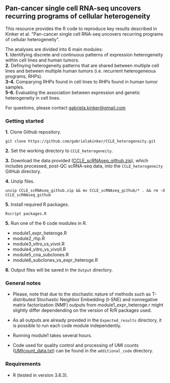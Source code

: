 Pan-cancer single cell RNA-seq uncovers recurring programs of cellular heterogeneity
---------------------------------------------------------------------------------------

This resource provides the R code to reproduce key results described in Kinker et al. "Pan-cancer single cell RNA-seq uncovers recurring programs of cellular heterogeneity".

The analyses are divided into 6 main modules:  
**1.** Identifying discrete and continuous patterns of expression heterogeneity within cell lines and human tumors.  
**2.** Definying heterogeneity patterns that are shared between multiple cell lines and between multiple human tumors (i.e. recurrent heterogeneous programs, RHPs).  
**3-4.** Comparying RHPs found in cell lines to RHPs found in human tumor samples.   
**5-6.** Evaluating the association between expression and genetic heterogeneity in cell lines. 

For questions, please contact gabriela.kinker@gmail.com

### Getting started
**1.** Clone Github repository. 
```
git clone https://github.com/gabrielakinker/CCLE_heterogeneity.git
```

**2.** Set the working directory to ``CCLE_heterogeneity``. 

**3.** Download the data provided ([CCLE_scRNAseq_github.zip](https://singlecell.broadinstitute.org/single_cell/study/SCP542/pan-cancer-cell-line-heterogeneity)), which includes processed, post-QC scRNA-seq data, into the ``CCLE_heterogeneity`` GitHub directory. 

**4.** Unzip files. 
```
unzip CCLE_scRNAseq_github.zip && mv CCLE_scRNAseq_github/* . && rm -d CCLE_scRNAseq_github
```

**5.** Install required R packages.
```
Rscript packages.R
```
**5.** Run one of the 6 code modules in R.
* module1_expr_heteroge.R         
* module2_rhp.R                   
* module3_vitro_vs_vivoI.R   
* module4_vitro_vs_vivoII.R 
* module5_cna_subclones.R
* module6_subclones_vs_expr_heteroge.R

**6.** Output files will be saved in the ``Output`` directory. 

### General notes

* Please, note that due to the stochastic nature of methods such as T-distributed Stochastic Neighbor Embedding (t-SNE) and nonnegative matrix factorization (NMF) outputs from module1_expr_heteroge.r might slightly differ dependending on the version of R/R packages used.

* As all outputs are already provided in the ``Expected_results`` directory, it is possible to run each code module independently.

* Running module1 takes several hours. 

* Code used for quality control and processing of UMI counts ([UMIcount_data.txt](https://singlecell.broadinstitute.org/single_cell/study/SCP542/pan-cancer-cell-line-heterogeneity)) can be found in the ``additional_code`` directory. 

### **Requirements**

* R (tested in version 3.6.3).


